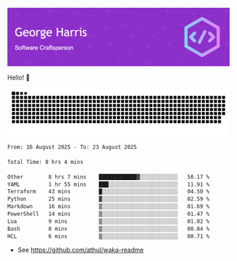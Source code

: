 ![img](./assets/github-header.png)

Hello! :wave:

<div align="center">
  <img  src="https://raw.githubusercontent.com/1999AZZAR/1999AZZAR/readme/resources/grid-snake.svg" alt="snake" />
</div>

<!--START_SECTION:waka-->

```txt
From: 16 August 2025 - To: 23 August 2025

Total Time: 8 hrs 4 mins

Other        8 hrs 7 mins    ████████████▓░░░░░░░░░░░░   50.17 %
YAML         1 hr 55 mins    ███░░░░░░░░░░░░░░░░░░░░░░   11.91 %
Terraform    43 mins         █░░░░░░░░░░░░░░░░░░░░░░░░   04.50 %
Python       25 mins         ▓░░░░░░░░░░░░░░░░░░░░░░░░   02.59 %
Markdown     16 mins         ▒░░░░░░░░░░░░░░░░░░░░░░░░   01.69 %
PowerShell   14 mins         ▒░░░░░░░░░░░░░░░░░░░░░░░░   01.47 %
Lua          9 mins          ▒░░░░░░░░░░░░░░░░░░░░░░░░   01.02 %
Bash         8 mins          ▒░░░░░░░░░░░░░░░░░░░░░░░░   00.84 %
HCL          6 mins          ▒░░░░░░░░░░░░░░░░░░░░░░░░   00.71 %
```

<!--END_SECTION:waka-->

- See <https://github.com/athul/waka-readme>
